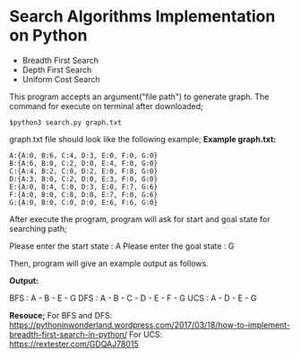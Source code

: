 

# Search Algorithms Implementation on Python

- Breadth First Search
- Depth First Search
- Uniform Cost Search

This program accepts an argument("file path") to generate graph.
The command for execute on terminal after downloaded;

    $python3 search.py graph.txt

graph.txt file should look like the following example;
**Example graph.txt:**

    A:{A:0, B:6, C:4, D:3, E:0, F:0, G:0}
    B:{A:6, B:0, C:2, D:0, E:4, F:0, G:0}
    C:{A:4, B:2, C:0, D:2, E:0, F:8, G:0}
    D:{A:3, B:0, C:2, D:0, E:3, F:0, G:0}
    E:{A:0, B:4, C:0, D:3, E:0, F:7, G:6}
    F:{A:0, B:0, C:8, D:0, E:7, F:0, G:6}
    G:{A:0, B:0, C:0, D:0, E:6, F:6, G:0}

After execute the program, program will ask for start and goal state for searching path;

Please enter the start state : A
Please enter the goal state : G

Then, program will give an example output as follows.

**Output:**

BFS : A - B - E - G
DFS : A - B - C - D - E - F - G
UCS : A - D - E - G


**Resouce;**
For BFS and DFS: https://pythoninwonderland.wordpress.com/2017/03/18/how-to-implement-breadth-first-search-in-python/
For UCS: https://rextester.com/GDQAJ78015
